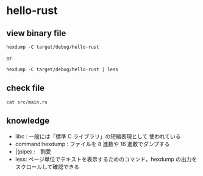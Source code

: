 # hello-rust

## view binary file

```
hexdump -C target/debug/hello-rust
```

or

```
hexdump -C target/debug/hello-rust | less
```

## check file

```
cat src/main.rs
```

## knowledge

- libc : 一般には「標準 C ライブラリ」の短縮表現として 使われている
- command:hexdump : ファイルを 8 進数や 16 進数でダンプする
- |(pipe) :　割愛
- less: ページ単位でテキストを表示するためのコマンド。hexdump の出力をスクロールして確認できる
